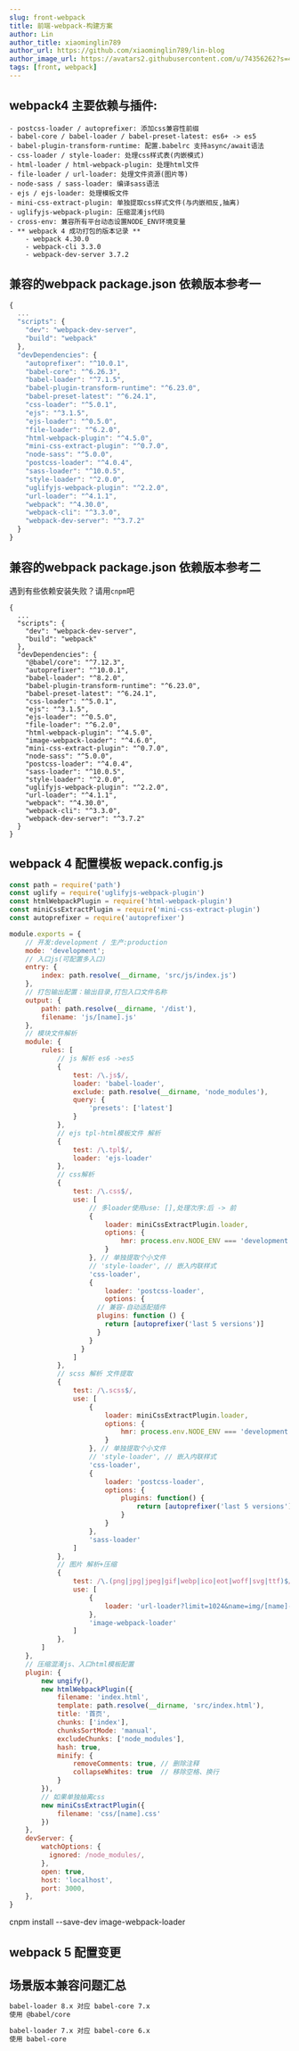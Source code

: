 ```yaml
---
slug: front-webpack
title: 前端-webpack-构建方案
author: Lin
author_title: xiaominglin789
author_url: https://github.com/xiaominglin789/lin-blog
author_image_url: https://avatars2.githubusercontent.com/u/74356262?s=400&u=51bc963a308dd3748ba5133c9cfd29eb3bc0c207&v=4
tags: [front, webpack]
---
```


## webpack4 主要依赖与插件:
	- postcss-loader / autoprefixer: 添加css兼容性前缀
	- babel-core / babel-loader / babel-preset-latest: es6+ -> es5
	- babel-plugin-transform-runtime: 配置.babelrc 支持async/await语法
	- css-loader / style-loader: 处理css样式表(内嵌模式)
	- html-loader / html-webpack-plugin: 处理html文件
	- file-loader / url-loader: 处理文件资源(图片等)
	- node-sass / sass-loader: 编译sass语法
	- ejs / ejs-loader: 处理模板文件
	- mini-css-extract-plugin: 单独提取css样式文件(与内嵌相反,抽离)
	- uglifyjs-webpack-plugin: 压缩混淆js代码
	- cross-env: 兼容所有平台动态设置NODE_ENV环境变量
	- ** webpack 4 成功打包的版本记录 **
		- webpack 4.30.0
		- webpack-cli 3.3.0
		- webpack-dev-server 3.7.2


<!--truncate-->


## 兼容的webpack package.json 依赖版本参考一
```javascript
{
  ...
  "scripts": {
	"dev": "webpack-dev-server",
    "build": "webpack"
  },
  "devDependencies": {
    "autoprefixer": "^10.0.1",
    "babel-core": "^6.26.3",
    "babel-loader": "^7.1.5",
    "babel-plugin-transform-runtime": "^6.23.0",
    "babel-preset-latest": "^6.24.1",
    "css-loader": "^5.0.1",
    "ejs": "^3.1.5",
    "ejs-loader": "^0.5.0",
    "file-loader": "^6.2.0",
    "html-webpack-plugin": "^4.5.0",
    "mini-css-extract-plugin": "^0.7.0",
    "node-sass": "^5.0.0",
    "postcss-loader": "^4.0.4",
    "sass-loader": "^10.0.5",
    "style-loader": "^2.0.0",
    "uglifyjs-webpack-plugin": "^2.2.0",
    "url-loader": "^4.1.1",
    "webpack": "^4.30.0",
    "webpack-cli": "^3.3.0",
    "webpack-dev-server": "^3.7.2"
  }
}
```


## 兼容的webpack package.json 依赖版本参考二
遇到有些依赖安装失败？请用`cnpm`吧
```
{
  ...
  "scripts": {
	"dev": "webpack-dev-server",
    "build": "webpack"
  },
  "devDependencies": {
    "@babel/core": "^7.12.3",
    "autoprefixer": "^10.0.1",
    "babel-loader": "^8.2.0",
    "babel-plugin-transform-runtime": "^6.23.0",
    "babel-preset-latest": "^6.24.1",
    "css-loader": "^5.0.1",
    "ejs": "^3.1.5",
    "ejs-loader": "^0.5.0",
    "file-loader": "^6.2.0",
    "html-webpack-plugin": "^4.5.0",
    "image-webpack-loader": "^4.6.0",
    "mini-css-extract-plugin": "^0.7.0",
    "node-sass": "^5.0.0",
    "postcss-loader": "^4.0.4",
    "sass-loader": "^10.0.5",
    "style-loader": "^2.0.0",
    "uglifyjs-webpack-plugin": "^2.2.0",
    "url-loader": "^4.1.1",
    "webpack": "^4.30.0",
    "webpack-cli": "^3.3.0",
    "webpack-dev-server": "^3.7.2"
  }
}
```


## webpack 4 配置模板  wepack.config.js
```javascript
const path = require('path')
const uglify = require('uglifyjs-webpack-plugin')
const htmlWebpackPlugin = require('html-webpack-plugin')
const miniCssExtractPlugin = require('mini-css-extract-plugin')
const autoprefixer = require('autoprefixer')

module.exports = {
	// 开发:development / 生产:production
	mode: 'development';
	// 入口js(可配置多入口)
	entry: {
		index: path.resolve(__dirname, 'src/js/index.js')
	},
	// 打包输出配置：输出目录,打包入口文件名称
	output: {
		path: path.resolve(__dirname, '/dist'),
		filename: 'js/[name].js'
	},
	// 模块文件解析
	module: {
		rules: [
			// js 解析 es6 ->es5
			{
				test: /\.js$/,
				loader: 'babel-loader',
				exclude: path.resolve(__dirname, 'node_modules'),
				query: {
					'presets': ['latest']
				}
			},
			// ejs tpl-html模板文件 解析
			{
				test: /\.tpl$/,
				loader: 'ejs-loader'
			},
			// css解析
			{
        		test: /\.css$/,
		        use: [
		          	// 多loader使用use: [],处理次序:后 -> 前
		          	{
						loader: miniCssExtractPlugin.loader,
						options: {
							hmr: process.env.NODE_ENV === 'development'
						}
					}, // 单独提取个小文件
		          	// 'style-loader', // 嵌入内联样式
		          	'css-loader',
		          	{
		            	loader: 'postcss-loader',
		            	options: {
		              // 兼容-自动适配插件
		              plugins: function () {
		                return [autoprefixer('last 5 versions')]
		              }
		            }
		          }
		        ]
      		},
			// scss 解析 文件提取
			{
				test: /\.scss$/,
				use: [
					{
						loader: miniCssExtractPlugin.loader,
						options: {
							hmr: process.env.NODE_ENV === 'development'
						}
					}, // 单独提取个小文件
		          	// 'style-loader', // 嵌入内联样式
					'css-loader',
					{
						loader: 'postcss-loader',
						options: {
							plugins: function()	{
								return [autoprefixer('last 5 versions')]	
							}
						}
					},
					'sass-loader'
				]
			},
			// 图片 解析+压缩
			{
				test: /\.(png|jpg|jpeg|gif|webp|ico|eot|woff|svg|ttf)$/i,
				use: [
					{
						loader: 'url-loader?limit=1024&name=img/[name]-[hash:16].[ext]',
					},
					'image-webpack-loader'
				]
			},
		]
	},
	// 压缩混淆js、入口html模板配置
	plugin: {
		new ungify(),
		new htmlWebpackPlugin({
			filename: 'index.html',
			template: path.resolve(__dirname, 'src/index.html'),
			title: '首页',
			chunks: ['index'],
			chunksSortMode: 'manual',
			excludeChunks: ['node_modules'],
			hash: true,
			minify: {
				removeComments: true, // 删除注释
				collapseWhites: true  // 移除空格、换行
			}
		}),
		// 如果单独抽离css
		new miniCssExtractPlugin({
			filename: 'css/[name].css'
		})
	},
	devServer: {
		watchOptions: {
	      ignored: /node_modules/,
	    },
	    open: true,
	    host: 'localhost',
	    port: 3000,
	},
}
```
cnpm install --save-dev image-webpack-loader


## webpack 5 配置变更


## 场景版本兼容问题汇总
```bash
babel-loader 8.x 对应 babel-core 7.x
使用 @babel/core

babel-loader 7.x 对应 babel-core 6.x
使用 babel-core
```